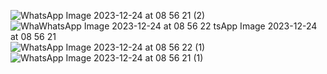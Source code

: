 ![WhatsApp Image 2023-12-24 at 08 56 21 (2)](https://github.com/gitcoder-aman/ChatApp_Compose/assets/96575890/32bc32c6-c931-4ea0-9513-a9e2d966e3df) ![Wha![WhatsApp Image 2023-12-24 at 08 56 22](https://github.com/gitcoder-aman/ChatApp_Compose/assets/96575890/ee8ebc50-ec3e-4945-89bd-1fb5a9bc4a40)
tsApp Image 2023-12-24 at 08 56 21](https://github.com/gitcoder-aman/ChatApp_Compose/assets/96575890/64735da3-ffd0-4689-89f7-ab35bb0f2028) ![WhatsApp Image 2023-12-24 at 08 56 22 (1)](https://github.com/gitcoder-aman/ChatApp_Compose/assets/96575890/6be615d6-0a4a-4525-87eb-98cb011cb206)
![WhatsApp Image 2023-12-24 at 08 56 21 (1)](https://github.com/gitcoder-aman/ChatApp_Compose/assets/96575890/9e3429a2-fa11-43e7-b311-41a2e72fca77)
